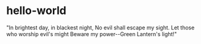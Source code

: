 # hello-world

"In brightest day, in blackest night,
No evil shall escape my sight.
Let those who worship evil's might
Beware my power--Green Lantern's light!"

